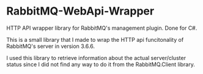 # RabbitMQ-WebApi-Wrapper
HTTP API wrapper library for RabbitMQ's management plugin. Done for C#.

This is a small library that I made to wrap the HTTP api funcitonality of RabbitMQ's server in version 3.6.6.

I used this library to retrieve information about the actual server/cluster status since I did not find any way to do it from the
RabbitMQ.Client library.
